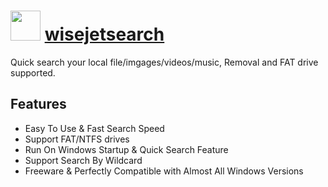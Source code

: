 # <img src="https://cdn.rawgit.com/dtgm/chocolatey-packages/83d6835ab7d0079898f8fd5d928a8a7b1aa7909f/icons/windowsrepair.png" width="48" height="48"/> [wisejetsearch](https://chocolatey.org/packages/wisejetsearch)

Quick search your local file/imgages/videos/music, Removal and FAT drive supported.

## Features
- Easy To Use &amp; Fast Search Speed
- Support FAT/NTFS drives
- Run On Windows Startup & Quick Search Feature
- Support Search By Wildcard
- Freeware &amp; Perfectly Compatible with Almost All Windows Versions

